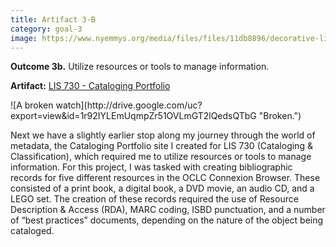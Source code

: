 ```yaml
---
title: Artifact 3-B
category: goal-3
image: https://www.nyemmys.org/media/files/files/11db8896/decorative-line-break-29.png
---
```


**Outcome 3b.** Utilize resources or tools to manage information.

**Artifact:** [LIS 730 - Cataloging Portfolio](https://sites.google.com/view/lis730catalogportfolio/home)

<div class="image-right" markdown="1">
![A broken watch](http://drive.google.com/uc?export=view&id=1r92IYLEmUqmpZr51OVLmGT2lQedsQTbG "Broken.")
</div>

Next we have a slightly earlier stop along my journey through the world of metadata, the Cataloging Portfolio site I created for LIS 730 (Cataloging & Classification), which required me to utilize resources or tools to manage information. For this project, I was tasked with creating bibliographic records for five different resources in the OCLC Connexion Browser. These consisted of a print book, a digital book, a DVD movie, an audio CD, and a LEGO set. The creation of these records required the use of Resource Description & Access (RDA), MARC coding, ISBD punctuation, and a number of “best practices” documents, depending on the nature of the object being cataloged. 


